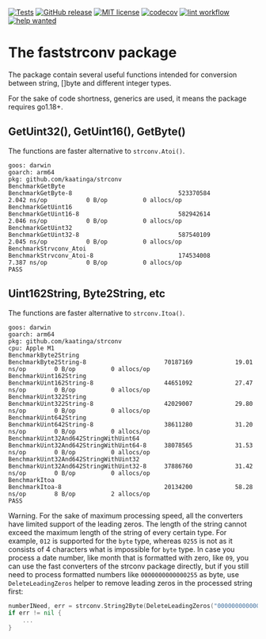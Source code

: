[![Tests](https://github.com/kaatinga/strconv/actions/workflows/test.yml/badge.svg?branch=main)](https://github.com/kaatinga/strconv/actions/workflows/test.yml)
[![GitHub release](https://img.shields.io/github/release/kaatinga/strconv.svg)](https://github.com/kaatinga/strconv/releases)
[![MIT license](https://img.shields.io/badge/License-MIT-blue.svg)](https://github.com/kaatinga/strconv/blob/main/LICENSE)
[![codecov](https://codecov.io/gh/kaatinga/strconv/branch/main/graph/badge.svg?token=TL88FINYP4)](https://codecov.io/gh/kaatinga/strconv)
[![lint workflow](https://github.com/kaatinga/strconv/actions/workflows/golangci-lint.yml/badge.svg)](https://github.com/kaatinga/strconv/actions?query=workflow%3Alinter)
[![help wanted](https://img.shields.io/badge/Help%20wanted-True-yellow.svg)](https://github.com/kaatinga/strconv/issues?q=is%3Aopen+is%3Aissue+label%3A%22help+wanted%22)

# The faststrconv package

The package contain several useful functions intended for conversion between string,
[]byte and different integer types.

For the sake of code shortness, generics are used, it means the package requires go1.18+.

## GetUint32(), GetUint16(), GetByte()

The functions are faster alternative to `strconv.Atoi()`.

```
goos: darwin
goarch: arm64
pkg: github.com/kaatinga/strconv
BenchmarkGetByte
BenchmarkGetByte-8                             	523370584	         2.042 ns/op	       0 B/op	       0 allocs/op
BenchmarkGetUint16
BenchmarkGetUint16-8                           	582942614	         2.046 ns/op	       0 B/op	       0 allocs/op
BenchmarkGetUint32
BenchmarkGetUint32-8                           	587540109	         2.045 ns/op	       0 B/op	       0 allocs/op
BenchmarkStrvconv_Atoi
BenchmarkStrvconv_Atoi-8                       	174534008	         7.387 ns/op	       0 B/op	       0 allocs/op
PASS
```

## Uint162String, Byte2String, etc

The functions are faster alternative to `strconv.Itoa()`.

```
goos: darwin
goarch: arm64
pkg: github.com/kaatinga/strconv
cpu: Apple M1
BenchmarkByte2String
BenchmarkByte2String-8                    	70187169	        19.01 ns/op	       0 B/op	       0 allocs/op
BenchmarkUint162String
BenchmarkUint162String-8                  	44651092	        27.47 ns/op	       0 B/op	       0 allocs/op
BenchmarkUint322String
BenchmarkUint322String-8                  	42029007	        29.80 ns/op	       0 B/op	       0 allocs/op
BenchmarkUint642String
BenchmarkUint642String-8                  	38611280	        31.20 ns/op	       0 B/op	       0 allocs/op
BenchmarkUint32And642StringWithUint64
BenchmarkUint32And642StringWithUint64-8   	38078565	        31.53 ns/op	       0 B/op	       0 allocs/op
BenchmarkUint32And642StringWithUint32
BenchmarkUint32And642StringWithUint32-8   	37886760	        31.42 ns/op	       0 B/op	       0 allocs/op
BenchmarkItoa
BenchmarkItoa-8                           	20134200	        58.28 ns/op	       8 B/op	       2 allocs/op
PASS
```

Warning. For the sake of maximum processing speed, all the converters have limited support of the leading zeros.
The length of the string cannot exceed the maximum length of the string of every certain type. For example, `012` is
supported for the `byte` type, whereas `0255` is not as it consists of 4 characters what is impossible for `byte` type.
In case you process a date number, like month that is formatted with zero, like `09`, you can use the fast
converters of the strconv package directly, but if you still need to process formatted numbers like `0000000000000255` as byte, use
`DeleteLeadingZeros` helper to remove leading zeros in the processed string first:

```go
numberINeed, err = strconv.String2Byte(DeleteLeadingZeros("0000000000000255"))
if err != nil {
	...
}
```